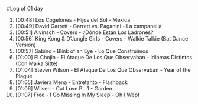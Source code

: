 #Log of 01 day

1. [00:48] Los Cogelones - Hijos del Sol - Mexica
1. [00:49] David Garrett - Garrett vs. Paganini - La campanella
1. [00:51] Alvinsch - Covers - ¿Dónde Están Los Ladrones?
1. [00:56] King Kong & D'Jungle Girls - Covers - Walkie Talkie (Bat Dance Version)
1. [00:57] Sabino - Blink of an Eye - Lo Que Construimos
1. [01:00] El Chojin - El Ataque De Los Que Observaban - Idiomas Distintos (Con Maika Sitté)
1. [01:04] Steven Wilson - El Ataque De Los Que Observaban - Year of the Plague
1. [01:05] Javiera Mena - Entretanto - Flashback
1. [01:06] Wilsen - Cut Love Pt. 1 - Garden
1. [01:07] Free - I Go Missing In My Sleep - Oh I Wept
